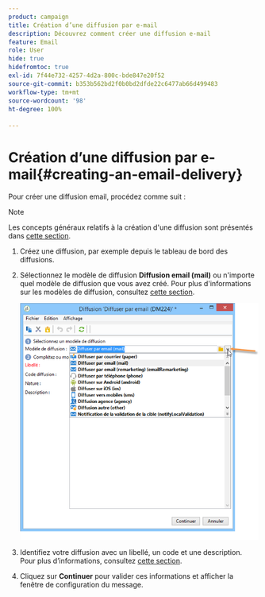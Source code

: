 ```yaml
---
product: campaign
title: Création d’une diffusion par e-mail
description: Découvrez comment créer une diffusion e-mail
feature: Email
role: User
hide: true
hidefromtoc: true
exl-id: 7f44e732-4257-4d2a-800c-bde847e20f52
source-git-commit: b353b562bd2f0b0bd2dfde22c6477ab66d499483
workflow-type: tm+mt
source-wordcount: '98'
ht-degree: 100%

---
```


# Création d’une diffusion par e-mail{#creating-an-email-delivery}

Pour créer une diffusion email, procédez comme suit :

>[!NOTE]
>
>Les concepts généraux relatifs à la création d&#39;une diffusion sont présentés dans [cette section](steps-about-delivery-creation-steps.md).

1. Créez une diffusion, par exemple depuis le tableau de bord des diffusions.
1. Sélectionnez le modèle de diffusion **Diffusion email (mail)** ou n&#39;importe quel modèle de diffusion que vous avez créé. Pour plus d&#39;informations sur les modèles de diffusion, consultez [cette section](about-templates.md).

   ![](assets/s_ncs_user_wizard_email01_1.png)

1. Identifiez votre diffusion avec un libellé, un code et une description. Pour plus d’informations, consultez [cette section](steps-create-and-identify-the-delivery.md#identifying-the-delivery).
1. Cliquez sur **Continuer** pour valider ces informations et afficher la fenêtre de configuration du message.

